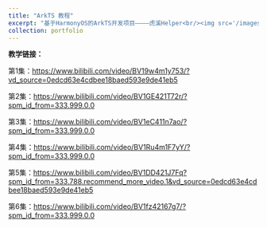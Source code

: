 ```yaml
---
title: "ArkTS 教程"
excerpt: "基于HarmonyOS的ArkTS开发项目————虎溪Helper<br/><img src='/images/blogs1.png'>"
collection: portfolio
---
```


**教学链接：**

第1集：https://www.bilibili.com/video/BV19w4m1y753/?vd_source=0edcd63e4cdbee18baed593e9de41eb5

第2集：https://www.bilibili.com/video/BV1GE421T72r/?spm_id_from=333.999.0.0

第3集：https://www.bilibili.com/video/BV1eC411n7ao/?spm_id_from=333.999.0.0

第4集：https://www.bilibili.com/video/BV1Ru4m1F7yY/?spm_id_from=333.999.0.0

第5集：https://www.bilibili.com/video/BV1DD421J7Fq?spm_id_from=333.788.recommend_more_video.1&vd_source=0edcd63e4cdbee18baed593e9de41eb5

第6集：https://www.bilibili.com/video/BV1fz42167g7/?spm_id_from=333.999.0.0
